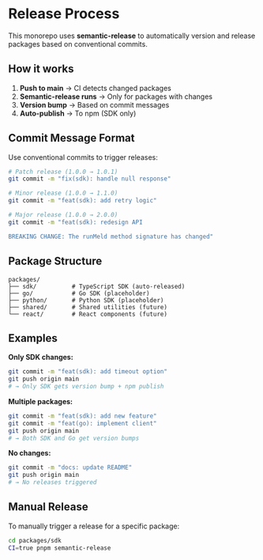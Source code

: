 # Release Process

This monorepo uses **semantic-release** to automatically version and release packages based on conventional commits.

## How it works

1. **Push to main** → CI detects changed packages
2. **Semantic-release runs** → Only for packages with changes
3. **Version bump** → Based on commit messages
4. **Auto-publish** → To npm (SDK only)

## Commit Message Format

Use conventional commits to trigger releases:

```bash
# Patch release (1.0.0 → 1.0.1)
git commit -m "fix(sdk): handle null response"

# Minor release (1.0.0 → 1.1.0)  
git commit -m "feat(sdk): add retry logic"

# Major release (1.0.0 → 2.0.0)
git commit -m "feat(sdk): redesign API

BREAKING CHANGE: The runMeld method signature has changed"
```

## Package Structure

```
packages/
├── sdk/          # TypeScript SDK (auto-released)
├── go/           # Go SDK (placeholder)
├── python/       # Python SDK (placeholder)
├── shared/       # Shared utilities (future)
└── react/        # React components (future)
```

## Examples

**Only SDK changes:**
```bash
git commit -m "feat(sdk): add timeout option"
git push origin main
# → Only SDK gets version bump + npm publish
```

**Multiple packages:**
```bash
git commit -m "feat(sdk): add new feature"
git commit -m "feat(go): implement client"
git push origin main  
# → Both SDK and Go get version bumps
```

**No changes:**
```bash
git commit -m "docs: update README"
git push origin main
# → No releases triggered
```

## Manual Release

To manually trigger a release for a specific package:

```bash
cd packages/sdk
CI=true pnpm semantic-release
```
